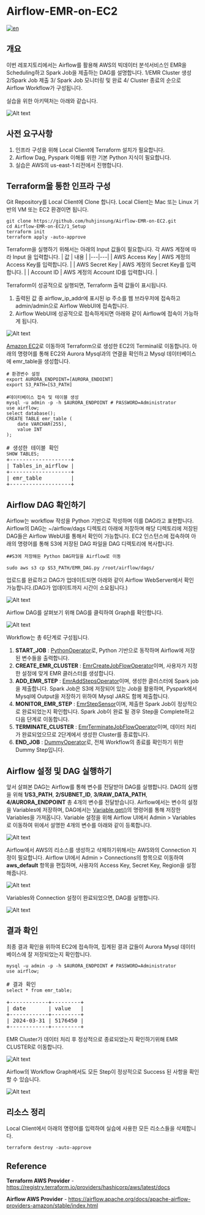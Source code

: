 # Airflow-EMR-on-EC2
[![en](https://img.shields.io/badge/lang-en-red.svg)](https://github.com/huhjinsung/Airflow-EMR-on-EC2/blob/main/README-en.md)

## 개요
이번 레포지토리에서는 Airflow를 활용해 AWS의 빅데이터 분석서비스인 EMR을 Scheduling하고 Spark Job을 제출하는 DAG를 설명합니다. 1/EMR Cluster 생성 2/Spark Job 제출 3/ Spark Job 모니터링 및 완료 4/ Cluster 종료의 순으로 Airflow Workflow가 구성됩니다.

실습을 위한 아키텍처는 아래와 같습니다.

![Alt text](/pic/architecture_aws.png)

## 사전 요구사항
1. 인프라 구성을 위해 Local Client에 Terraform 설치가 필요합니다.
2. Airflow Dag, Pyspark 이해를 위한 기본 Python 지식이 필요합니다.
3. 실습은 AWS의 us-east-1 리전에서 진행합니다.

## Terraform을 통한 인프라 구성
Git Repository를 Local Client에 Clone 합니다. Local Client는 Mac 또는 Linux 기반의 VM 또는 EC2 환경이면 됩니다.

<pre><code>git clone https://github.com/huhjinsung/Airflow-EMR-on-EC2.git</code>
<code>cd Airflow-EMR-on-EC2/1_Setup</code>
<code>terraform init</code>
<code>terraform apply -auto-approve </code></pre>

Terraform을 실행하기 위해서는 아래의 Input 값들이 필요합니다. 각 AWS 계정에 따라 Input 을 입력합니다.
| 값 | 내용 |
|---|---|
| AWS Access Key | AWS 계정의 Access Key를 입력합니다. |
| AWS Secret Key | AWS 계정의 Secret Key를 입력합니다. |
| Account ID | AWS 계정의 Account ID를 입력합니다. |

Terraform이 성공적으로 실행되면, Terraform 출력 값들이 표시됩니다.
1. 출력된 값 중 airflow_ip_addr에 표시된 ip 주소를 웹 브라우저에 접속하고 admin/admin으로 Airflow WebUI에 접속합니다. 
2. Airflow WebUI에 성공적으로 접속하게되면 아래와 같이 Airflow에 접속이 가능하게 됩니다.

![Alt text](/pic/airflowUI.png)

[Amazon EC2](https://us-east-1.console.aws.amazon.com/ec2/home?region=us-east-1#Home:)로 이동하여 Terraform으로 생성한 EC2의 Terminal로 이동합니다. 아래의 명령어를 통해 EC2와 Aurora Mysql과의 연결을 확인하고 Mysql 데이터베이스에 emr_table을 생성합니다.

<pre>
<code># 환경변수 설정</code>
<code>export AURORA_ENDPOINT=[AURORA_ENDOINT]</code>
<code>export S3_PATH=[S3_PATH]</code>

<code>#데이터베이스 접속 및 테이블 생성</code>
<code>mysql -u admin -p -h $AURORA_ENDPOINT # PASSWORD=Administrator</code>
<code>use airflow; </code>
<code>select database();</code>
<code>CREATE TABLE emr_table (
    date VARCHAR(255),
    value INT
);</code>

# 생성한 테이블 확인
<code>SHOW TABLES;</code>
+-------------------+
| Tables_in_airflow |
+-------------------+
| emr_table         |
+-------------------+
</pre>

## Airflow DAG 확인하기
Airflow는 workflow 작성을 Python 기반으로 작성하며 이를 DAG라고 표현합니다. Airflow의 DAG는 ~/airflow/dags 디렉토리 아래에 저장하며 해당 디렉토리에 저장된 DAG들은 Airflow WebUI를 통해서 확인이 가능합니다. EC2 인스턴스에 접속하여 아래의 명령어를 통해 S3에 저장된 DAG 파일을 DAG 디렉토리에 복사합니다.
<pre>
<code>##S3에 저장해둔 Python DAG파일을 Airflow로 이동 </code>

<code>sudo aws s3 cp $S3_PATH/EMR_DAG.py /root/airflow/dags/ </code>
</pre>
업로드를 완료하고 DAG가 업데이트되면 아래와 같이 Airflow WebServer에서 확인 가능합니다.(DAG가 업데이트까지 시간이 소요됩니다.)

![Alt text](/pic/EMR_DAG.png)

Airflow DAG를 살펴보기 위해 DAG를 클릭하여 Graph를 확인합니다.

![Alt text](/pic/workflowUI.png)

Workflow는 총 6단계로 구성됩니다.
1. **START_JOB** : [PythonOperator](https://airflow.apache.org/docs/apache-airflow/stable/howto/operator/python.html)로, Python 기반으로 동작하며 Airflow에 저장된 변수들을 출력합니다.
2. **CREATE_EMR_CLUSTER** : [EmrCreateJobFlowOperator](https://airflow.apache.org/docs/apache-airflow-providers-amazon/stable/_api/airflow/providers/amazon/aws/operators/emr/index.html#airflow.providers.amazon.aws.operators.emr.EmrCreateJobFlowOperator)이며, 사용자가 지정한 설정에 맞게 EMR 클러스터를 생성합니다.
3. **ADD_EMR_STEP** : [EmrAddStepsOperator](https://airflow.apache.org/docs/apache-airflow-providers-amazon/stable/_api/airflow/providers/amazon/aws/operators/emr/index.html#airflow.providers.amazon.aws.operators.emr.EmrAddStepsOperato)이며, 생성한 클러스터에 Spark job을 제출합니다. Spark Job은 S3에 저장되어 있는 Job을 활용하며, Pyspark에서 Mysql에 Output을 저장하기 위하여 Mysql JAR도 함께 제출합니다.
4. **MONITOR_EMR_STEP** : [EmrStepSensor](https://airflow.apache.org/docs/apache-airflow-providers-amazon/stable/_api/airflow/providers/amazon/aws/sensors/emr/index.html)이며, 제출한 Spark Job이 정상적으로 완료되었는지 확인합니다. Spark Job이 완료 될 경우 Step을 Complete하고 다음 단계로 이동합니다.
5. **TERMINATE_CLUSTER** : [EmrTerminateJobFlowOperator](https://airflow.apache.org/docs/apache-airflow-providers-amazon/stable/_api/airflow/providers/amazon/aws/operators/emr/index.html#airflow.providers.amazon.aws.operators.emr.EmrTerminateJobFlowOperator)이며, 데이터 처리가 완료되었으므로 2단계에서 생성한 Cluster를 종료합니다.
6. **END_JOB** : [DummyOperator](https://airflow.apache.org/docs/apache-airflow/2.2.4/_api/airflow/operators/dummy/index.html)로, 전체 Workflow의 종료를 확인하기 위한 Dummy Step입니다.

## Airflow 설정 및 DAG 실행하기

앞서 살펴본 DAG는 Airflow를 통해 변수를 전달받아 DAG를 실행합니다. DAG의 실행을 위해 **1/S3_PATH**, **2/SUBNET_ID**, **3/RAW_DATA_PATH**, **4/AURORA_ENDPOINT** 총 4개의 변수를 전달받습니다.
Airflow에서는 변수의 설정을 Variables에 저장하며, DAG에서는 [Variable.get()](https://airflow.apache.org/docs/apache-airflow/stable/core-concepts/variables.html)의 명령어를 통해 저장한 Variables을 가져옵니다. Variable 설정을 위해 Airflow UI에서 Admin > Variables로 이동하여 위에서 설명한 4개의 변수를 아래와 같이 등록합니다.

![Alt text](/pic/VariablesUI.png)

Airflow에서 AWS의 리소스를 생성하고 삭제하기위해서는 AWS와의 Connection 지정이 필요합니다. Airflow UI에서 Admin > Connections의 항목으로 이동하여 **aws_default** 항목을 편집하며, 사용자의 Access Key, Secret Key, Region을 설정해줍니다.

![Alt text](/pic/ConnectionUI.png)

Variables와 Connection 설정이 완료되었으면, DAG를 실행합니다.

![Alt text](/pic/RunUI.png)

## 결과 확인
최종 결과 확인을 위하여 EC2에 접속하여, 집계된 결과 값들이 Aurora Mysql 데이터베이스에 잘 저장되었는지 확인합니다.
<pre>
<code>mysql -u admin -p -h $AURORA_ENDPOINT # PASSWORD=Administrator</code>
<code>use airflow; </code>

# 결과 확인
<code>select * from emr_table;</code>

+------------+---------+
| date       | value   |
+------------+---------+
| 2024-03-31 | 5176450 |
+------------+---------+
</pre>

EMR Cluster가 데이터 처리 후 정상적으로 종료되었는지 확인하기위해 EMR CLUSTER로 이동합니다.

![Alt text](/pic/EMRUI.png)

Airflow의 Workflow Graph에서도 모든 Step이 정상적으로 Success 된 사항을 확인 할 수 있습니다.

![Alt text](/pic/CompleteUI.png)

## 리소스 정리
Local Client에서 아래의 명령어를 입력하여 실습에 사용한 모든 리소스들을 삭제합니다.
<pre>
<code>terraform destroy -auto-approve </code>
</pre>

## Reference
**Terraform AWS Provider** - https://registry.terraform.io/providers/hashicorp/aws/latest/docs

**Airflow AWS Provider** - https://airflow.apache.org/docs/apache-airflow-providers-amazon/stable/index.html